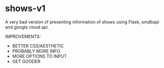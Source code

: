 # shows-v1
A very bad version of presenting information of shows using Flask, omdbapi and google cloud api.

IMPROVEMENTS:
- BETTER CSS/AESTHETIC
- PROBABLY MORE INFO
- MORE OPTIONS TO INPUT
- GET GOODER
